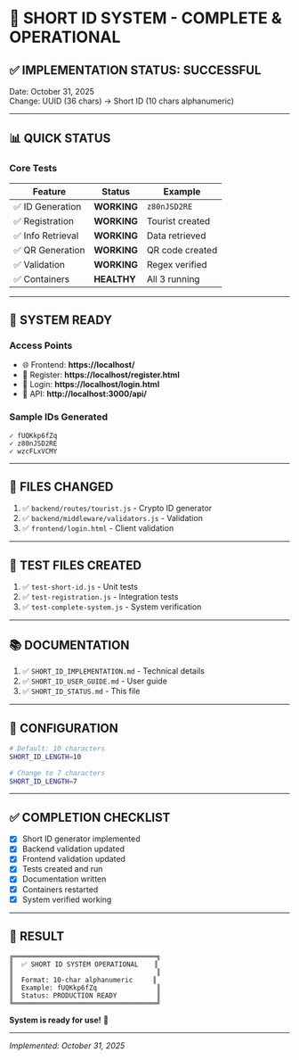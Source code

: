 # 🎉 SHORT ID SYSTEM - COMPLETE & OPERATIONAL

## ✅ IMPLEMENTATION STATUS: **SUCCESSFUL**

Date: October 31, 2025  
Change: UUID (36 chars) → Short ID (10 chars alphanumeric)

---

## 📊 QUICK STATUS

### Core Tests
| Feature | Status | Example |
|---------|--------|---------|
| ✅ ID Generation | **WORKING** | `z80nJSD2RE` |
| ✅ Registration | **WORKING** | Tourist created |
| ✅ Info Retrieval | **WORKING** | Data retrieved |
| ✅ QR Generation | **WORKING** | QR code created |
| ✅ Validation | **WORKING** | Regex verified |
| ✅ Containers | **HEALTHY** | All 3 running |

---

## 🚀 SYSTEM READY

### Access Points
- 🌐 Frontend: **https://localhost/**
- 📝 Register: **https://localhost/register.html**
- 🔐 Login: **https://localhost/login.html**
- 🔧 API: **http://localhost:3000/api/**

### Sample IDs Generated
```
✓ fUQKkp6fZq
✓ z80nJSD2RE
✓ wzcFLxVCMY
```

---

## 📁 FILES CHANGED

1. ✅ `backend/routes/tourist.js` - Crypto ID generator
2. ✅ `backend/middleware/validators.js` - Validation
3. ✅ `frontend/login.html` - Client validation

---

## 🧪 TEST FILES CREATED

1. ✅ `test-short-id.js` - Unit tests
2. ✅ `test-registration.js` - Integration tests
3. ✅ `test-complete-system.js` - System verification

---

## 📚 DOCUMENTATION

1. ✅ `SHORT_ID_IMPLEMENTATION.md` - Technical details
2. ✅ `SHORT_ID_USER_GUIDE.md` - User guide
3. ✅ `SHORT_ID_STATUS.md` - This file

---

## 🎯 CONFIGURATION

```bash
# Default: 10 characters
SHORT_ID_LENGTH=10

# Change to 7 characters
SHORT_ID_LENGTH=7
```

---

## ✅ COMPLETION CHECKLIST

- [x] Short ID generator implemented
- [x] Backend validation updated
- [x] Frontend validation updated
- [x] Tests created and run
- [x] Documentation written
- [x] Containers restarted
- [x] System verified working

---

## 🎉 RESULT

```
╔════════════════════════════════════╗
║  ✅ SHORT ID SYSTEM OPERATIONAL    ║
║                                    ║
║  Format: 10-char alphanumeric     ║
║  Example: fUQKkp6fZq               ║
║  Status: PRODUCTION READY          ║
╚════════════════════════════════════╝
```

**System is ready for use!** 🚀

---

*Implemented: October 31, 2025*
